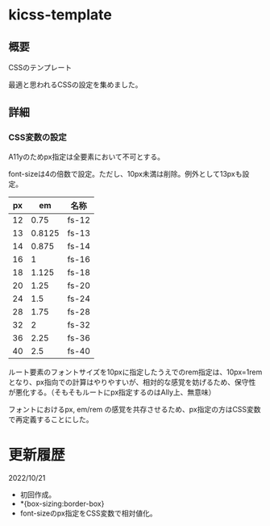 # kicss-template
## 概要
CSSのテンプレート


最適と思われるCSSの設定を集めました。

## 詳細
### CSS変数の設定
A11yのためpx指定は全要素において不可とする。

font-sizeは4の倍数で設定。ただし、10px未満は削除。例外として13pxも設定。

| px | em | 名称 |
| - | - | - |
| 12 | 0.75 | fs-12 |
| 13 | 0.8125 | fs-13 | 
| 14 | 0.875 | fs-14 |
| 16 | 1 | fs-16 |
| 18 | 1.125 | fs-18 |
| 20 | 1.25| fs-20 |
| 24 | 1.5 | fs-24 |
| 28 | 1.75 | fs-28 |
| 32 | 2 | fs-32 |
| 36 | 2.25 | fs-36 |
| 40 | 2.5 | fs-40 |

ルート要素のフォントサイズを10pxに指定したうえでのrem指定は、10px=1rem となり、px指向での計算はやりやすいが、相対的な感覚を妨げるため、保守性が悪化する。（そもそもルートにpx指定するのはAlly上、無意味）

フォントにおけるpx, em/rem の感覚を共存させるため、px指定の方はCSS変数で再定義することにした。

# 更新履歴
2022/10/21
+ 初回作成。
+ *{box-sizing:border-box}
+ font-sizeのpx指定をCSS変数で相対値化。
